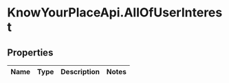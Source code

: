 # KnowYourPlaceApi.AllOfUserInterest

## Properties

| Name | Type | Description | Notes |
| ---- | ---- | ----------- | ----- |

